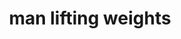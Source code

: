 ---
layout: smileys&emotion
title: man lifting weights
emoji: man_lifting_weights
permalink: 🏋️‍♂️.html
image: assets/img/3moji/man_lifting_weights.png
---
